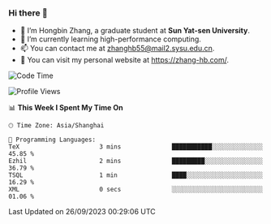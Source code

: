 ### Hi there 👋

- 🔭 I’m Hongbin Zhang, a graduate student at **Sun Yat-sen University**.
- 🌱 I’m currently learning high-performance computing.
- 📫 You can contact me at zhanghb55@mail2.sysu.edu.cn.
- 👀 You can visit my personal website at https://zhang-hb.com/.

<!--START_SECTION:waka-->
![Code Time](http://img.shields.io/badge/Code%20Time-230%20hrs%206%20mins-blue)

![Profile Views](http://img.shields.io/badge/Profile%20Views-0-blue)

📊 **This Week I Spent My Time On** 

```text
🕑︎ Time Zone: Asia/Shanghai

💬 Programming Languages: 
TeX                      3 mins              ███████████░░░░░░░░░░░░░░   45.85 % 
Ezhil                    2 mins              █████████░░░░░░░░░░░░░░░░   36.79 % 
TSQL                     1 min               ████░░░░░░░░░░░░░░░░░░░░░   16.29 % 
XML                      0 secs              ░░░░░░░░░░░░░░░░░░░░░░░░░   01.06 % 
```


 Last Updated on 26/09/2023 00:29:06 UTC
<!--END_SECTION:waka-->